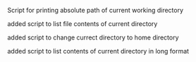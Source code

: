 Script for printing absolute path of current working directory

added script to list file contents of current directory

added script to change currect directory to home directory

added script to list contents of current directory in long format


